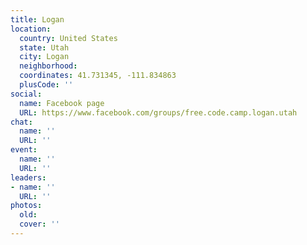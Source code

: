 ```yaml
---
title: Logan
location:
  country: United States
  state: Utah
  city: Logan
  neighborhood: 
  coordinates: 41.731345, -111.834863
  plusCode: ''
social:
  name: Facebook page
  URL: https://www.facebook.com/groups/free.code.camp.logan.utah
chat:
  name: ''
  URL: ''
event:
  name: ''
  URL: ''
leaders:
- name: ''
  URL: ''
photos:
  old: 
  cover: ''
---
```


